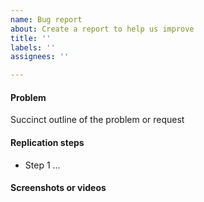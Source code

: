 ```yaml
---
name: Bug report
about: Create a report to help us improve
title: ''
labels: ''
assignees: ''

---
```


#### Problem
Succinct outline of the problem or request

#### Replication steps

* Step 1 ...

#### Screenshots or videos
